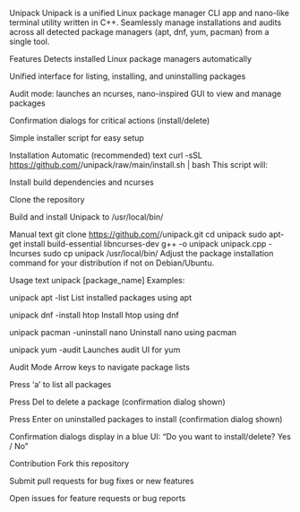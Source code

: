 Unipack
Unipack is a unified Linux package manager CLI app and nano-like terminal utility written in C++. Seamlessly manage installations and audits across all detected package managers (apt, dnf, yum, pacman) from a single tool.

Features
Detects installed Linux package managers automatically

Unified interface for listing, installing, and uninstalling packages

Audit mode: launches an ncurses, nano-inspired GUI to view and manage packages

Confirmation dialogs for critical actions (install/delete)

Simple installer script for easy setup

Installation
Automatic (recommended)
text
curl -sSL https://github.com/<yourusername>/unipack/raw/main/install.sh | bash
This script will:

Install build dependencies and ncurses

Clone the repository

Build and install Unipack to /usr/local/bin/

Manual
text
git clone https://github.com/<yourusername>/unipack.git
cd unipack
sudo apt-get install build-essential libncurses-dev
g++ -o unipack unipack.cpp -lncurses
sudo cp unipack /usr/local/bin/
Adjust the package installation command for your distribution if not on Debian/Ubuntu.

Usage
text
unipack <manager> <command> [package_name]
Examples:

unipack apt -list       List installed packages using apt

unipack dnf -install htop   Install htop using dnf

unipack pacman -uninstall nano   Uninstall nano using pacman

unipack yum -audit    Launches audit UI for yum

Audit Mode
Arrow keys to navigate package lists

Press ‘a’ to list all packages

Press Del to delete a package (confirmation dialog shown)

Press Enter on uninstalled packages to install (confirmation dialog shown)

Confirmation dialogs display in a blue UI:
“Do you want to install/delete? Yes / No”

Contribution
Fork this repository

Submit pull requests for bug fixes or new features

Open issues for feature requests or bug reports
